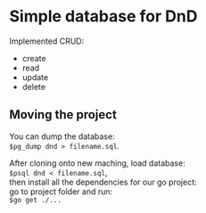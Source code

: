 # Simple database for DnD

Implemented CRUD:
* create
* read
* update
* delete

## Moving the project
You can dump the database:  
```$pg_dump dnd > filename.sql```.

After cloning onto new maching, load database:  
```$psql dnd < filename.sql```,  
then install all the dependencies for our go project:  
go to project folder and run:  
```$go get ./...```



